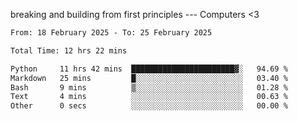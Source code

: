 breaking and building from first principles --- Computers <3

<!--START_SECTION:waka-->

```txt
From: 18 February 2025 - To: 25 February 2025

Total Time: 12 hrs 22 mins

Python     11 hrs 42 mins  ███████████████████████▓░   94.69 %
Markdown   25 mins         █░░░░░░░░░░░░░░░░░░░░░░░░   03.40 %
Bash       9 mins          ▒░░░░░░░░░░░░░░░░░░░░░░░░   01.28 %
Text       4 mins          ░░░░░░░░░░░░░░░░░░░░░░░░░   00.63 %
Other      0 secs          ░░░░░░░░░░░░░░░░░░░░░░░░░   00.00 %
```

<!--END_SECTION:waka-->
